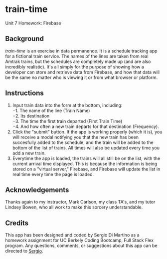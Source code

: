 train-time
==========
Unit 7 Homework: Firebase

## Background
_train-time_ is an exercise in data permanence. It is a schedule tracking app for a fictional train service. The names of the lines are taken from real Amtrak trains, but the schedules are completely made up (and are also incredibly realistic). It's all simply for the purpose of showing how a developer can store and retrieve data from Firebase, and how that data will be the same no matter who is viewing it or from what browser or platform.

## Instructions
1. Input train data into the form at the bottom, including:  
⋅⋅1. The name of the line (Train Name)  
⋅⋅2. Its destination  
⋅⋅3. The time the first train departed (First Train Time)  
⋅⋅4. And how often a new train departs for that destination (Frequency).
2. Click the "submit" button. If the app is working properly (which it is), you will receive a modal notifying you that the new train has been succesfully added to the schedule, and the train will be added to the bottom of the list of trains. All times will also be updated every time you add a new train.
3. Everytime the app is loaded, the trains will all still be on the list, with the current arrival time displayed. This is because the information is being stored on a "virtual server," Firebase, and Firebase will update the list in real time every time the page is loaded.

## Acknowledgements
Thanks again to my instructor, Mark Carlson, my class TA's, and my tutor Lindsey Bowen, who all work to make this sorcery understandable.

## Credits
This app has been designed and coded by Sergio Di Martino as a homework assignment for UC Berkely Coding Bootcamp, Full Stack Flex program. Any questions, comments, or suggestions about this app can be directed to [Sergio](mailto:sdimartino@gmail.com).